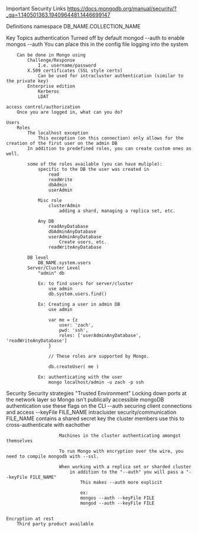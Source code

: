 Important Security Links
	https://docs.mongodb.org/manual/security/?_ga=1.140501363.1940964481.1446699147

Definitions
	namespace
		DB_NAME.COLLECTION_NAME

Key Topics
	authentication
		Turned off by default
			mongod --auth to enable
			mongos --auth
				You can place this in the config file
		logging into the system


		Can be done in Mongo using
			Challenge/Response
				I.e. username/password
			X.509 certificates (SSL style certs)
				Can be used for intracluster authentication (similar to the private key)
			Enterprise edition
				Kerberos
				LDAT

	access control/authorization
		Once you are logged in, what can you do?

	Users
		Roles
			The localhost exception
				This exception (on this connection) only allows for the creation of the first user on the admin DB
			In addition to predefined roles, you can create custom ones as well.

			some of the roles available (you can have muliple):
				specific to the DB the user was created in
					read
					readWrite
					dbAdmin
					userAdmin

				Misc role
					clusterAdmin
						adding a shard, managing a replica set, etc.

				Any DB
					readAnyDatabase
					dbAdminAnyDatabase
					userAdminAnyDatabase
						Create users, etc.
					readWriteAnyDatabase

			DB level
				DB_NAME.system.users
			Server/Cluster Level
				"admin" db

				Ex: to find users for server/cluster
					use admin
					db.system.users.find()
				
				Ex: Creating a user in admin DB
					use admin

					var me = {z
						user: 'zach',
						pwd: 'ssh',
						roles: ['userAdminAnyDatabase', 'readWriteAnyDatabase']
					}

					// These roles are supported by Mongo.
					
					db.createUser( me )

				Ex: authenticating with the user
					mongo localhost/admin -u zach -p ssh


Security
	Security strategies
		"Trusted Environment"
			Locking down ports at the network layer so Mongo isn't publically accessible
		mongoDB authentication
			use these flags on the CLI
				--auth
					securing client connections and access
				--keyFile FILE_NAME
					intracluster security/communication
						FILE_NAME
							contains a shared secret key
							the cluster members use this to cross-authenticate with eachother

						Machines in the cluster authenticating amongst themselves

						To run Mongo with encryption over the wire, you need to compile mongodb with --ssl.

						When working with a replica set or sharded cluster
							in addition to the "--auth" you will pass a "--keyFile FILE_NAME"
								This makes --auth more explicit

								ex:
								mongos --auth --keyFile FILE
								mongod --auth --keyFile FILE

								
	Encryption at rest
		Third party product available
